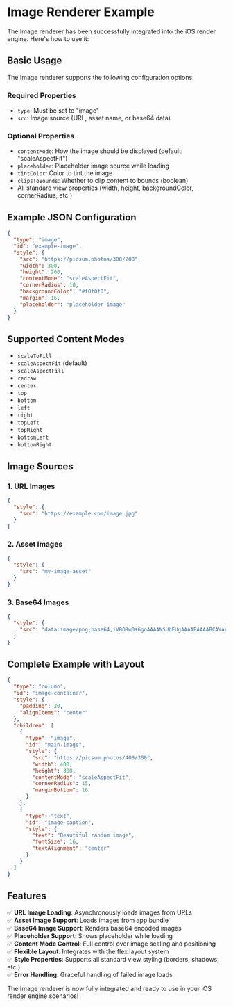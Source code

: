 # Image Renderer Example

The Image renderer has been successfully integrated into the iOS render engine. Here's how to use it:

## Basic Usage

The Image renderer supports the following configuration options:

### Required Properties

- `type`: Must be set to "image"
- `src`: Image source (URL, asset name, or base64 data)

### Optional Properties

- `contentMode`: How the image should be displayed (default: "scaleAspectFit")
- `placeholder`: Placeholder image source while loading
- `tintColor`: Color to tint the image
- `clipsToBounds`: Whether to clip content to bounds (boolean)
- All standard view properties (width, height, backgroundColor, cornerRadius, etc.)

## Example JSON Configuration

```json
{
  "type": "image",
  "id": "example-image",
  "style": {
    "src": "https://picsum.photos/300/200",
    "width": 300,
    "height": 200,
    "contentMode": "scaleAspectFit",
    "cornerRadius": 10,
    "backgroundColor": "#f0f0f0",
    "margin": 16,
    "placeholder": "placeholder-image"
  }
}
```

## Supported Content Modes

- `scaleToFill`
- `scaleAspectFit` (default)
- `scaleAspectFill`
- `redraw`
- `center`
- `top`
- `bottom`
- `left`
- `right`
- `topLeft`
- `topRight`
- `bottomLeft`
- `bottomRight`

## Image Sources

### 1. URL Images

```json
{
  "style": {
    "src": "https://example.com/image.jpg"
  }
}
```

### 2. Asset Images

```json
{
  "style": {
    "src": "my-image-asset"
  }
}
```

### 3. Base64 Images

```json
{
  "style": {
    "src": "data:image/png;base64,iVBORw0KGgoAAAANSUhEUgAAAAEAAAABCAYAAAAfFcSJAAAADUlEQVR42mP8/5+hHgAHggJ/PchI7wAAAABJRU5ErkJggg=="
  }
}
```

## Complete Example with Layout

```json
{
  "type": "column",
  "id": "image-container",
  "style": {
    "padding": 20,
    "alignItems": "center"
  },
  "children": [
    {
      "type": "image",
      "id": "main-image",
      "style": {
        "src": "https://picsum.photos/400/300",
        "width": 400,
        "height": 300,
        "contentMode": "scaleAspectFit",
        "cornerRadius": 15,
        "marginBottom": 16
      }
    },
    {
      "type": "text",
      "id": "image-caption",
      "style": {
        "text": "Beautiful random image",
        "fontSize": 16,
        "textAlignment": "center"
      }
    }
  ]
}
```

## Features

✅ **URL Image Loading**: Asynchronously loads images from URLs  
✅ **Asset Image Support**: Loads images from app bundle  
✅ **Base64 Image Support**: Renders base64 encoded images  
✅ **Placeholder Support**: Shows placeholder while loading  
✅ **Content Mode Control**: Full control over image scaling and positioning  
✅ **Flexible Layout**: Integrates with the flex layout system  
✅ **Style Properties**: Supports all standard view styling (borders, shadows, etc.)  
✅ **Error Handling**: Graceful handling of failed image loads

The Image renderer is now fully integrated and ready to use in your iOS render engine scenarios!

